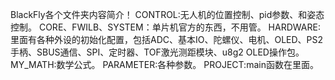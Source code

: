 BlackFly各个文件夹内容简介！
CONTROL:无人机的位置控制、pid参数、和姿态控制。
CORE、FWILB、SYSTEM：单片机官方的东西，不用管。
HARDWARE:里面有各种外设的初始化配置，包括ADC、基本IO、陀螺仪、电机、OLED、PS2手柄、SBUS通信、SPI、定时器、TOF激光测距模块、u8g2 OLED操作包。
MY_MATH:数学公式。
PARAMETER:各种参数。
PROJECT:main函数在里面。

